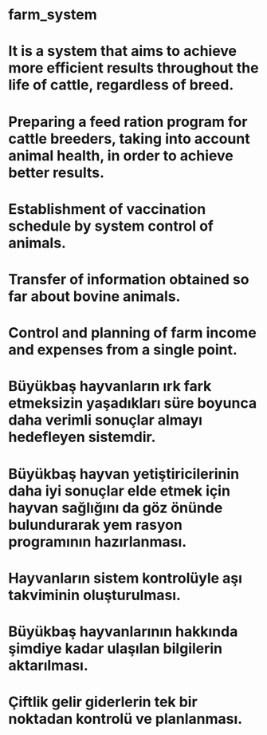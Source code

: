 # farm_system
# It is a system that aims to achieve more efficient results throughout the life of cattle, regardless of breed.
# Preparing a feed ration program for cattle breeders, taking into account animal health, in order to achieve better results.
# Establishment of vaccination schedule by system control of animals.
# Transfer of information obtained so far about bovine animals.
# Control and planning of farm income and expenses from a single point.




# Büyükbaş hayvanların ırk fark etmeksizin yaşadıkları süre boyunca daha verimli sonuçlar almayı hedefleyen sistemdir.
# Büyükbaş hayvan yetiştiricilerinin daha iyi sonuçlar elde etmek için hayvan sağlığını da göz önünde bulundurarak yem rasyon programının hazırlanması.
# Hayvanların sistem kontrolüyle aşı takviminin oluşturulması.
# Büyükbaş hayvanlarının hakkında şimdiye kadar ulaşılan bilgilerin aktarılması.
# Çiftlik gelir giderlerin tek bir noktadan kontrolü ve planlanması.